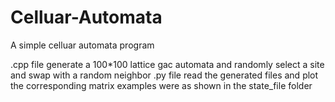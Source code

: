 # Celluar-Automata
A simple celluar automata program


.cpp file generate a 100*100 lattice gac automata and randomly select a site and swap with a random neighbor
.py file read the generated files and plot the corresponding matrix 
examples were as shown in the state_file folder
